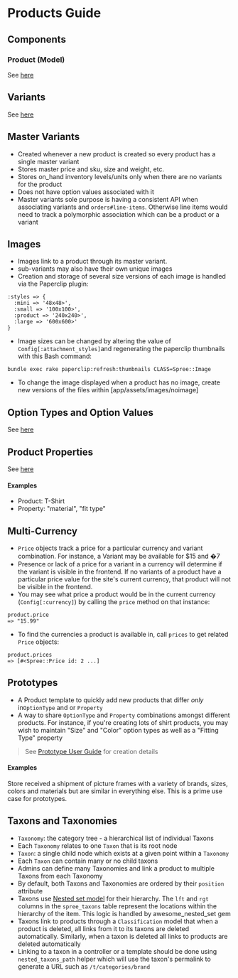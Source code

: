# Products Guide

## Components
### Product (Model)
See [here](../models/Product.md)

## Variants
See [here](../models/Variant.md)

## Master Variants
* Created whenever a new product is created so every product has a single master variant
* Stores master price and sku, size and weight, etc.
* Stores on_hand inventory levels/units only when there are no variants for the product
* Does not have option values associated with it
* Master variants sole purpose is having a consistent API when associating variants and
`orders#line-items`. Otherwise line items would need to track a polymorphic association which can
 be a product or a variant

## Images
* Images link to a product through its master variant.
* sub-variants may also have their own unique images
* Creation and storage of several size versions of each image is handled via the Paperclip plugin:
```
:styles => {
  :mini => '48x48>',
  :small => '100x100>',
  :product => '240x240>',
  :large => '600x600>'
}
```
* Image sizes can be changed by altering the value of `Config[:attachment_styles]`and regenerating
the paperclip thumbnails with this Bash command:
```shell
bundle exec rake paperclip:refresh:thumbnails CLASS=Spree::Image
```
* To change the image displayed when a product has no image, create new versions of the files within
[app/assets/images/noimage]

## Option Types and Option Values
See [here](../models/OptionType.md)

## Product Properties
See [here](../models/ProductProperty.md)

#### Examples
* Product: T-Shirt
* Property: "material", "fit type"

## Multi-Currency
* `Price` objects track a price for a particular currency and variant combination. For instance,
a Variant may be available for $15 and �7
* Presence or lack of a price for a variant in a currency will determine if the variant is visible
in the frontend. If no variants of a product have a particular price value for the site's current
currency, that product will not be visible in the frontend.
* You may see what price a product would be in the current currency (`Config[:currency]`) by calling
the `price` method on that instance:
```shell
product.price
=> "15.99"
```
* To find the currencies a product is available in, call `prices` to get related `Price` objects:
```shell
product.prices
=> [#<Spree::Price id: 2 ...]
```

## Prototypes
* A Product template to quickly add new products that differ *only* in`OptionType` and or `Property`
* A way to share `OptionType` and `Property` combinations amongst different products. For instance,
if you're creating lots of shirt products, you may wish to maintain "Size" and "Color" option
types as well as a "Fitting Type" property

> See [Prototype User Guide](https://guides.spreecommerce.com/user/product_prototypes.html) for
creation details

#### Examples
Store received a shipment of picture frames with a variety of brands, sizes, colors and materials
but are similar in everything else. This is a prime use case for prototypes.

## Taxons and Taxonomies
* `Taxonomy`: the category tree - a hierarchical list of individual Taxons
* Each `Taxonomy` relates to one `Taxon` that is its root node
* `Taxon`: a single child node which exists at a given point within a `Taxonomy`
* Each `Taxon` can contain many or no child taxons
* Admins can define many Taxonomies and link a product to multiple Taxons from each Taxonomy
* By default, both Taxons and Taxonomies are ordered by their `position` attribute
* Taxons use [Nested set model](http://en.wikipedia.org/wiki/Nested_set_model) for their hierarchy.
The `lft` and `rgt` columns in the `spree_taxons` table represent the locations within the hierarchy
of the item. This logic is handled by awesome_nested_set gem
* Taxons link to products through a `Classification` model that when a product is deleted, all links
from it to its taxons are deleted automatically. Similarly, when a taxon is deleted all links to
products are deleted automatically
* Linking to a taxon in a controller or a template should be done using `nested_taxons_path` helper
which will use the taxon's permalink to generate a URL such as `/t/categories/brand`
